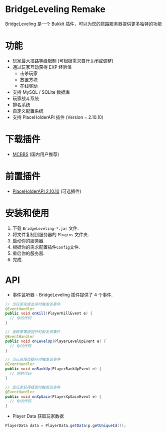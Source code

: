 # BridgeLeveling Remake
BridgeLeveling 是一个 Bukkit 插件，可以为您的搭路服务器提供更多独特的功能

# 功能
- 玩家最大搭路等级限制 (可根据需求自行关闭或调整)
- 通过玩家互动获得 EXP 经验值
  - 击杀玩家
  - 放置方块
  - 在线奖励
- 支持 MySQL / SQLite 数据库
- 玩家战斗系统
- 排名系统
- 自定义配置系统
- 支持 PlaceHolderAPI 插件 (Version = 2.10.10)

# 下载插件
- [MCBBS](https://www.mcbbs.net/thread-965207-1-1.html) (国内用户推荐)

# 前置插件
- [PlaceHolderAPI 2.10.10](https://github.com/PlaceholderAPI/PlaceholderAPI/releases/tag/2.10.10) (可选插件)

# 安装和使用
1. 下载 `BridgeLeveling-*.jar` 文件.
2. 将文件复制到服务器的 `Plugins` 文件夹.
3. 启动你的服务器.
4. 根据你的需求配置插件`Config`文件.
5. 重启你的服务器.
6. 完成.

# API
- 事件监听器 - BridgeLeveling 插件提供了 4 个事件.
```java
// 当玩家完成击杀时触发该事件
@EventHandler
public void onKill(PlayerKillEvent e) {
  // 你的代码
}

// 当玩家等级提升时触发该事件
@EventHandler
public void onLevelUp(PlayerLevelUpEvent e) {
  // 你的代码
}

// 当玩家段位提升时触发该事件
@EventHandler
public void onRankUp(PlayerRankUpEvent e) {
  // 你的代码
}

// 当玩家获得经验时触发该事件
@EventHandler
public void onXpGain(PlayerXpGainEvent e) {
  // 你的代码
}

```
- Player Data 获取玩家数据
```java
PlayerData data = PlayerData.getData(p.getUniqueId());
```
